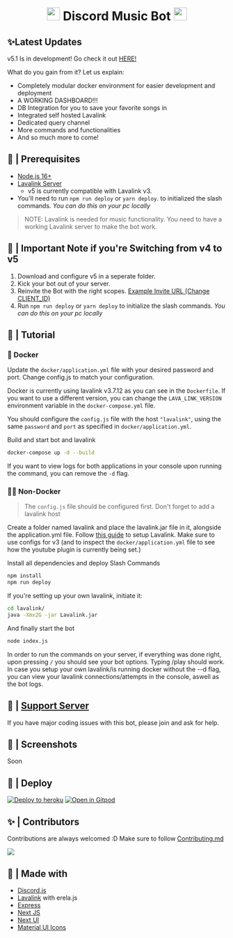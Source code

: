 <h1 align="center"><img src="./assets/logo.gif" width="30px"> Discord Music Bot <img src="./assets/logo.gif" width="30px"></h1>

## ✨Latest Updates

v5.1 Is in development! Go check it out [HERE!](https://github.com/wtfnotavailable/Discord-MusicBot)

What do you gain from it? Let us explain:
 - Completely modular docker environment for easier development and deployment
 - A WORKING DASHBOARD!!!
 - DB Integration for you to save your favorite songs in
 - Integrated self hosted Lavalink
 - Dedicated query channel
 - More commands and functionalities
 - And so much more to come!

## 🚧 | Prerequisites

- [Node.js 16+](https://nodejs.org/en/download/)
- [Lavalink Server](https://code.darrennathanael.com/how-to-lavalink)
  - v5 is currently compatible with Lavalink v3. 
- You'll need to run `npm run deploy` or `yarn deploy`. to initialized the slash commands. _You can do this on your pc
  locally_

> NOTE: Lavalink is needed for music functionality. You need to have a working Lavalink server to make the bot work.

## 📝 | Important Note if you're Switching from v4 to v5

1. Download and configure v5 in a seperate folder.
2. Kick your bot out of your server.
3. Reinvite the Bot with the right
   scopes. [Example Invite URL (Change CLIENT_ID)](https://discord.com/oauth2/authorize?client_id=CLIENT_ID&permissions=277083450689&scope=bot%20applications.commands)
4. Run `npm run deploy` or `yarn deploy` to initialize the slash commands. _You can do this on your pc locally_

## 📝 | Tutorial

### 🐳 Docker
Update the `docker/application.yml` file with your desired password and port. Change config.js to match your configuration.

Docker is currently using lavalink v3.7.12 as you can see in the `Dockerfile`. If you want to use a different version, you can change the `LAVA_LINK_VERSION` environment variable in the `docker-compose.yml` file.



You should configure the `config.js` file with the host `"lavalink"`, using the same `password` and `port` as specified in `docker/application.yml`.

Build and start bot and lavalink
```sh
docker-compose up -d --build
```

If you want to view logs for both applications in your console upon running the command, you can remove the `-d` flag.

### 💪🏻 Non-Docker
> The `config.js` file should be configured first. Don't forget to add a lavalink host

Create a folder named lavalink and place the lavalink.jar file in it, alongside the application.yml file. Follow [this guide](https://code.darrennathanael.com/how-to-lavalink) to setup Lavalink. Make sure to use configs for v3 (and to inspect the `docker/application.yml` file to see how the youtube plugin is currently being set.)

Install all dependencies and deploy Slash Commands
```sh
npm install
npm run deploy
```

If you're setting up your own lavalink, initiate it:
```sh
cd lavalink/
java -Xmx2G -jar Lavalink.jar
```

And finally start the bot
```sh
node index.js
```

In order to run the commands on your server, if everything was done right, upon pressing `/` you should see your bot options. Typing /play <some music> should work. In case you setup your own lavalink/is running docker without the --d flag, you can view your lavalink connections/attempts in the console, aswell as the bot logs.

## 📝 | [Support Server](https://discord.gg/sbySMS7m3v)

If you have major coding issues with this bot, please join and ask for help.

## 📸 | Screenshots

Soon

## 🚀 | Deploy

[![Deploy to heroku](https://www.herokucdn.com/deploy/button.svg)](https://heroku.com/deploy?template=https://github.com/SudhanPlayz/Discord-MusicBot/tree/v5)
[![Open in Gitpod](https://camo.githubusercontent.com/76e60919474807718793857d8eb615e7a50b18b04050577e5a35c19421f260a3/68747470733a2f2f676974706f642e696f2f627574746f6e2f6f70656e2d696e2d676974706f642e737667)](https://gitpod.io/#https://github.com/SudhanPlayz/Discord-MusicBot/tree/v5)

## ✨ | Contributors

Contributions are always welcomed :D Make sure to follow [Contributing.md](/CONTRIBUTING.md)

<a href="https://github.com/SudhanPlayz/Discord-MusicBot/graphs/contributors">
  <img src="https://contributors-img.web.app/image?repo=SudhanPlayz/Discord-MusicBot" />
</a>

## 🌟 | Made with

- [Discord.js](https://discord.js.org/)
- [Lavalink](https://github.com/freyacodes/Lavalink) with erela.js
- [Express](https://expressjs.com/)
- [Next JS](https://nextjs.org/)
- [Next UI](https://nextui.org)
- [Material UI Icons](https://mui.com/material-ui/material-icons/)
